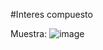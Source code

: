 #Interes compuesto 

Muestra:
![image](https://github.com/dvicampos/interes_compuesto/assets/107318970/0037acec-3ab9-4b38-b592-e6fb4d93011b)

